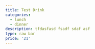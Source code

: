 ```yaml
---
title: Test Drink
categories:
  - lunch
  - dinner
description: tfdasfasd fsadf sdaf asf
type: raw bar
price: '21'
---
```


